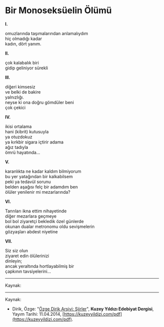 # Bir Monoseksüelin Ölümü  
  
**I.**  
  
omuzlarında taşımalarından anlamalıydım  
hiç olmadığı kadar  
kadın, dört yanım.  
  
**II.**  
  
çok kalabalık biri  
gidip geliniyor sürekli  
  
**III.**  
  
diğeri kimsesiz  
ve belki de bakire  
yalnızlığı.  
neyse ki ona doğru gömdüler beni  
çok çekici  
  
**IV.**  
  
ikisi ortalama  
hani (kibrit) kutusuyla  
ya otuzdokuz  
ya kırkbir sigara içtirir adama  
ağız tadıyla  
ömrü hayatında...  
  
**V.**  
  
karanlıkta ne kadar kaldım bilmiyorum  
bu yer yatağından bir kalkabilsem  
peki ya tedavül sorunu  
belden aşağısı felç bir adamdım ben  
ölüler yenilenir mi mezarlarında?  
  
**VI.**  
  
Tanrıları ikna ettim nihayetinde  
diğer mezarlara geçmeye  
bol bol ziyaretçi bekledik özel günlerde  
okunan dualar metronomu oldu sevişmelerin  
gözyaşları abdest niyetine  
  
**VII.**  
  
Siz siz olun  
ziyaret edin ölülerinizi  
dinleyin;  
ancak yeraltında hortlayabilmiş bir  
çapkının tavsiyelerini...

---
Kaynak:

- ---
Kaynak: 

- Dirik, Özge: "[Özge Dirik Arşivi: Şiirler](https://kuzeyyildizi.com/files/ozgedirik-siirler.pdf)", **Kuzey Yıldızı Edebiyat Dergisi**, Yayım Tarihi: 11.04.2014, [https://kuzeyyildizi.com/pdf](https://kuzeyyildizi.com/pdf).
